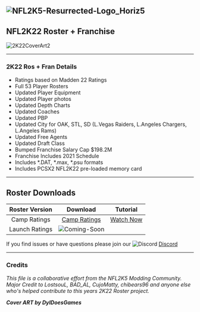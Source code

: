 ## ![NFL2K5-Resurrected-Logo_Horiz5](https://user-images.githubusercontent.com/69597675/125652934-6b21a6c3-e700-4709-8e10-01deb62d37f7.png)

## NFL2K22 Roster + Franchise
![2K22CoverArt2](https://user-images.githubusercontent.com/69597675/127912196-b71bd1a0-fb49-4ee8-b3f3-f77056ed98e9.png)
______

### 2K22 Ros + Fran Details
  * Ratings based on Madden 22 Ratings
  * Full 53 Player Rosters
  * Updated Player Equipment
  * Updated Player photos
  * Updated Depth Charts
  * Updated Coaches
  * Updated PBP
  * Updated City for OAK, STL, SD (L.Vegas Raiders, L.Angeles Chargers, L.Angeles Rams)  
  * Updated Free Agents
  * Updated Draft Class
  * Bumped Franchise Salary Cap $198.2M
  * Franchise Includes 2021 Schedule
  * Includes *.DAT, *.max, *.psu formats
  * Includes PCSX2 NFL2K22 pre-loaded memory card
_____

## Roster Downloads
| Roster Version | Download | Tutorial |
| :-------------: | :-------------: | :-------------: |
| Camp Ratings | [Camp Ratings](https://www.mediafire.com/file/wz45zvbbkpx8q7n/NFL2K22CampRatings.zip/file) | [Watch Now](https://youtu.be/btIZorxIhHo)
| Launch Ratings | ![Coming-Soon](https://user-images.githubusercontent.com/69597675/133114665-4d059f1c-e86c-4579-bfd8-7b6143c8322d.png) |
 
 
 If you find issues or have questions please join our ![Discord](https://user-images.githubusercontent.com/69597675/124640725-d1e88980-de5b-11eb-926d-ec5f55b19a62.png) [Discord](https://discord.gg/sBVXzYb)
_____ 
### Credits
*This file is a collaborative effort from the NFL2K5 Modding Community. Major Credit to LostsouL, BAD_AL, CujoMatty, chibears96 and anyone else who's helped contribute to this years 2K22 Roster project.*

***Cover ART by DylDoesGames***
